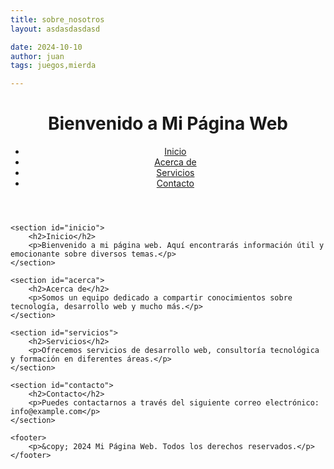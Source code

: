 ```yaml
---
title: sobre_nosotros
layout: asdasdasdasd

date: 2024-10-10
author: juan
tags: juegos,mierda

---
```

<html lang="es">
<head>
    <meta charset="UTF-8">
    <meta name="viewport" content="width=device-width, initial-scale=1.0">
    <title>Mi Primera Página Web</title>
</head>
<body>
    <header>
        <h1>Bienvenido a Mi Página Web</h1>
        <nav>
            <ul>
                <li><a href="#inicio">Inicio</a></li>
                <li><a href="#acerca">Acerca de</a></li>
                <li><a href="#servicios">Servicios</a></li>
                <li><a href="#contacto">Contacto</a></li>
            </ul>
        </nav>
    </header>

    <section id="inicio">
        <h2>Inicio</h2>
        <p>Bienvenido a mi página web. Aquí encontrarás información útil y emocionante sobre diversos temas.</p>
    </section>

    <section id="acerca">
        <h2>Acerca de</h2>
        <p>Somos un equipo dedicado a compartir conocimientos sobre tecnología, desarrollo web y mucho más.</p>
    </section>

    <section id="servicios">
        <h2>Servicios</h2>
        <p>Ofrecemos servicios de desarrollo web, consultoría tecnológica y formación en diferentes áreas.</p>
    </section>

    <section id="contacto">
        <h2>Contacto</h2>
        <p>Puedes contactarnos a través del siguiente correo electrónico: info@example.com</p>
    </section>

    <footer>
        <p>&copy; 2024 Mi Página Web. Todos los derechos reservados.</p>
    </footer>
</body>
</html